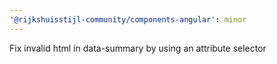 ```yaml
---
'@rijkshuisstijl-community/components-angular': minor
---
```


Fix invalid html in data-summary by using an attribute selector
